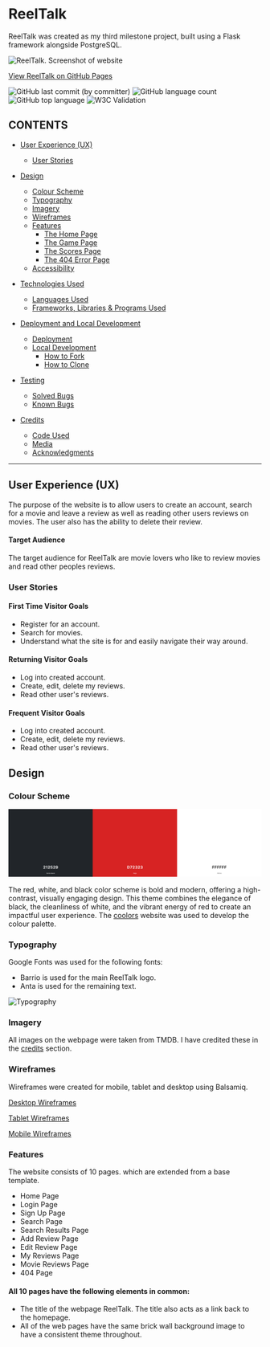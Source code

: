 # ReelTalk

ReelTalk was created as my third milestone project, built using a Flask framework alongside PostgreSQL.

![ReelTalk. Screenshot of website](documentation/am-i-responsive.png)

[View ReelTalk on GitHub Pages](https://rdhadda.github.io/ReelTalk/index.html)

![GitHub last commit (by committer)](https://img.shields.io/github/last-commit/rdhadda/ReelTalk)
![GitHub language count](https://img.shields.io/github/languages/count/rdhadda/ReelTalk)
![GitHub top language](https://img.shields.io/github/languages/top/rdhadda/ReelTalk?color=red)
![W3C Validation](https://img.shields.io/w3c-validation/html?targetUrl=https%3A%2F%2Frdhadda.github.io%2FReelTalk%2Findex.html&color=yellow)

## CONTENTS

- [User Experience (UX)](#User-Experience-UX)

  - [User Stories](#User-Stories)

- [Design](#Design)

  - [Colour Scheme](#Colour-Scheme)
  - [Typography](#Typography)
  - [Imagery](#Imagery)
  - [Wireframes](#Wireframes)
  - [Features](#Features)
    - [The Home Page](#home-page)
    - [The Game Page](#games-page)
    - [The Scores Page](#scores-page)
    - [The 404 Error Page](#404-error-page)
  - [Accessibility](#Accessibility)

- [Technologies Used](#Technologies-Used)

  - [Languages Used](#Languages-Used)
  - [Frameworks, Libraries & Programs Used](#Frameworks,-Libraries-and-Programs-Used)

- [Deployment and Local Development](#Deployment-and-Local-Development)

  - [Deployment](#Deployment)
  - [Local Development](#Local-Development)
    - [How to Fork](#How-to-Fork)
    - [How to Clone](#How-to-Clone)

- [Testing](#Testing)

  - [Solved Bugs](#Solved-Bugs)
  - [Known Bugs](#Known-Bugs)

- [Credits](#Credits)
  - [Code Used](#Code-Used)
  - [Media](#Media)
  - [Acknowledgments](#Acknowledgments)

---

## User Experience (UX)

The purpose of the website is to allow users to create an account, search for a movie and leave a review as well as reading other users reviews on movies. The user also has the ability to delete their review. 

#### Target Audience

The target audience for ReelTalk are movie lovers who like to review movies and read other peoples reviews. 

### User Stories

#### First Time Visitor Goals

- Register for an account.
- Search for movies.
- Understand what the site is for and easily navigate their way around.

#### Returning Visitor Goals

- Log into created account.
- Create, edit, delete my reviews.
- Read other user's reviews.


#### Frequent Visitor Goals

- Log into created account.
- Create, edit, delete my reviews.
- Read other user's reviews.

## Design

### Colour Scheme

![ReelTalk](reeltalk/static/documents/reeltalk-colour-scheme.png)

The red, white, and black color scheme is bold and modern, offering a high-contrast, visually engaging design. This theme combines the elegance of black, the cleanliness of white, and the vibrant energy of red to create an impactful user experience. The [coolors](https://coolors.co/) website was used to develop the colour palette.

### Typography

Google Fonts was used for the following fonts:

- Barrio is used for the main ReelTalk logo.
- Anta is used for the remaining text.

![Typography](documentation/font-choice.png)

### Imagery

All images on the webpage were taken from TMDB. I have credited these in the [credits](#credits) section.

### Wireframes

Wireframes were created for mobile, tablet and desktop using Balsamiq.

[Desktop Wireframes](documentation/desktop-wireframe.png)

[Tablet Wireframes](documentation/tablet-wireframe.png)

[Mobile Wireframes](documentation/mobile-wireframe.png)

### Features

The website consists of 10 pages. which are extended from a base template.

- Home Page
- Login Page
- Sign Up Page
- Search Page
- Search Results Page
- Add Review Page
- Edit Review Page
- My Reviews Page
- Movie Reviews Page
- 404 Page


#### All 10 pages have the following elements in common:

- The title of the webpage ReelTalk. The title also acts as a link back to the homepage.
- All of the web pages have the same brick wall background image to have a consistent theme throughout.

